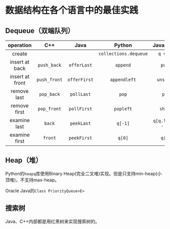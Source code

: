 # 数据结构在各个语言中的最佳实践

## Dequeue（双端队列）

|    operation    |     C++      |     Java     |        Python         |    JavaScript     | Golang |
| :-------------: | :----------: | :----------: | :-------------------: | :---------------: | :----: |
|     create      |              |              | `collections.dequeue` |     `q = []`      |        |
| insert at back  | `push_back`  | `offerLast`  |       `append`        |      `push`       |        |
| insert at front | `push_front` | `offerFirst` |     `appendleft`      |     `unshift`     |        |
|   remove last   |  `pop_back`  |  `pollLast`  |         `pop`         |       `pop`       |        |
|  remove first   | `pop_front`  | `pollFirst`  |       `popleft`       |      `shift`      |        |
|  examine last   |    `back`    |  `peekLast`  |        `q[-1]`        | `q[q.length - 1]` |        |
|  examine first  |   `front`    | `peekFirst`  |        `q[0]`         |      `q[0]`       |        |

## Heap（堆）

Python的`heapq`库使用Binary Heap(完全二叉堆)实现。但是只支持min-heap(小顶堆)，不支持max-heap。

Oracle Java的`Class PriorityQueue<E>`

## 搜索树

Java、C++内部都是用红黑树来实现搜索树的。

